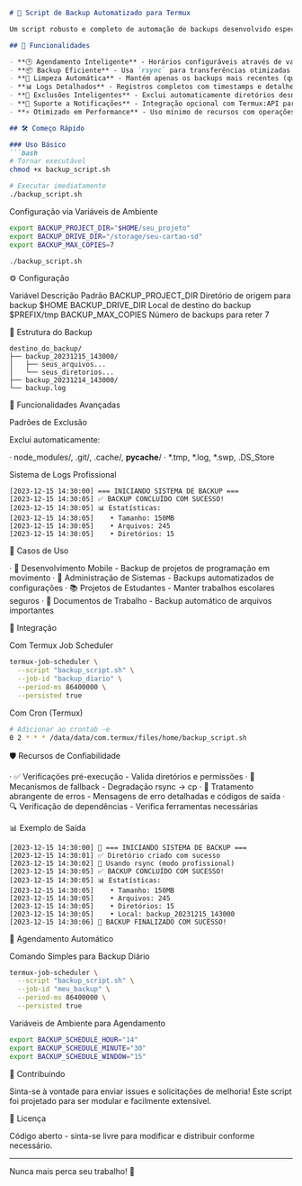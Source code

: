 ```markdown
# 🔄 Script de Backup Automatizado para Termux

Um script robusto e completo de automação de backups desenvolvido especificamente para Termux em dispositivos Android. Oferece backups automáticos e agendados dos seus projetos com recursos profissionais e sistema de logs abrangente.

## 🚀 Funcionalidades

- **🕒 Agendamento Inteligente** - Horários configuráveis através de variáveis de ambiente
- **📦 Backup Eficiente** - Usa `rsync` para transferências otimizadas com fallback para `cp`
- **🧹 Limpeza Automática** - Mantém apenas os backups mais recentes (quantidade configurável)
- **📊 Logs Detalhados** - Registros completos com timestamps e detalhes das operações
- **🚫 Exclusões Inteligentes** - Exclui automaticamente diretórios desnecessários (`node_modules`, `.git`, `.cache`, etc.)
- **🔔 Suporte a Notificações** - Integração opcional com Termux:API para notificações no Android
- **⚡ Otimizado em Performance** - Uso mínimo de recursos com operações de arquivo eficientes

## 🛠️ Começo Rápido

### Uso Básico
```bash
# Tornar executável
chmod +x backup_script.sh

# Executar imediatamente
./backup_script.sh
```

Configuração via Variáveis de Ambiente

```bash
export BACKUP_PROJECT_DIR="$HOME/seu_projeto"
export BACKUP_DRIVE_DIR="/storage/seu-cartao-sd"
export BACKUP_MAX_COPIES=7

./backup_script.sh
```

⚙️ Configuração

Variável Descrição Padrão
BACKUP_PROJECT_DIR Diretório de origem para backup $HOME
BACKUP_DRIVE_DIR Local de destino do backup $PREFIX/tmp
BACKUP_MAX_COPIES Número de backups para reter 7

📁 Estrutura do Backup

```
destino_do_backup/
├── backup_20231215_143000/
│   ├── seus_arquivos...
│   └── seus_diretorios...
├── backup_20231214_143000/
└── backup.log
```

🔧 Funcionalidades Avançadas

Padrões de Exclusão

Exclui automaticamente:

· node_modules/, .git/, .cache/, __pycache__/
· *.tmp, *.log, *.swp, .DS_Store

Sistema de Logs Profissional

```log
[2023-12-15 14:30:00] === INICIANDO SISTEMA DE BACKUP ===
[2023-12-15 14:30:05] ✅ BACKUP CONCLUÍDO COM SUCESSO!
[2023-12-15 14:30:05] 📊 Estatísticas:
[2023-12-15 14:30:05]    • Tamanho: 150MB
[2023-12-15 14:30:05]    • Arquivos: 245
[2023-12-15 14:30:05]    • Diretórios: 15
```

🎯 Casos de Uso

· 📱 Desenvolvimento Mobile - Backup de projetos de programação em movimento
· 🔧 Administração de Sistemas - Backups automatizados de configurações
· 📚 Projetos de Estudantes - Manter trabalhos escolares seguros
· 💼 Documentos de Trabalho - Backup automático de arquivos importantes

🔄 Integração

Com Termux Job Scheduler

```bash
termux-job-scheduler \
  --script "backup_script.sh" \
  --job-id "backup_diario" \
  --period-ms 86400000 \
  --persisted true
```

Com Cron (Termux)

```bash
# Adicionar ao crontab -e
0 2 * * * /data/data/com.termux/files/home/backup_script.sh
```

🛡️ Recursos de Confiabilidade

· ✅ Verificações pré-execução - Valida diretórios e permissões
· 🔄 Mecanismos de fallback - Degradação rsync → cp
· 📝 Tratamento abrangente de erros - Mensagens de erro detalhadas e códigos de saída
· 🔍 Verificação de dependências - Verifica ferramentas necessárias

📊 Exemplo de Saída

```
[2023-12-15 14:30:00] 🚀 === INICIANDO SISTEMA DE BACKUP ===
[2023-12-15 14:30:01] ✅ Diretório criado com sucesso
[2023-12-15 14:30:02] 🔄 Usando rsync (modo profissional)
[2023-12-15 14:30:05] ✅ BACKUP CONCLUÍDO COM SUCESSO!
[2023-12-15 14:30:05] 📊 Estatísticas:
[2023-12-15 14:30:05]    • Tamanho: 150MB
[2023-12-15 14:30:05]    • Arquivos: 245
[2023-12-15 14:30:05]    • Diretórios: 15
[2023-12-15 14:30:05]    • Local: backup_20231215_143000
[2023-12-15 14:30:06] 🎉 BACKUP FINALIZADO COM SUCESSO!
```

🎯 Agendamento Automático

Comando Simples para Backup Diário

```bash
termux-job-scheduler \
  --script "backup_script.sh" \
  --job-id "meu_backup" \
  --period-ms 86400000 \
  --persisted true
```

Variáveis de Ambiente para Agendamento

```bash
export BACKUP_SCHEDULE_HOUR="14"
export BACKUP_SCHEDULE_MINUTE="30"
export BACKUP_SCHEDULE_WINDOW="15"
```

🤝 Contribuindo

Sinta-se à vontade para enviar issues e solicitações de melhoria! Este script foi projetado para ser modular e facilmente extensível.

📄 Licença

Código aberto - sinta-se livre para modificar e distribuir conforme necessário.

---

Nunca mais perca seu trabalho! 🎉

```
